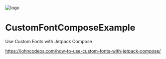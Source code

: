 ![logo](https://i.imgur.com/Dv73hCk.png)
# CustomFontComposeExample
Use Custom Fonts with Jetpack Compose

https://johncodeos.com/how-to-use-custom-fonts-with-jetpack-compose/
